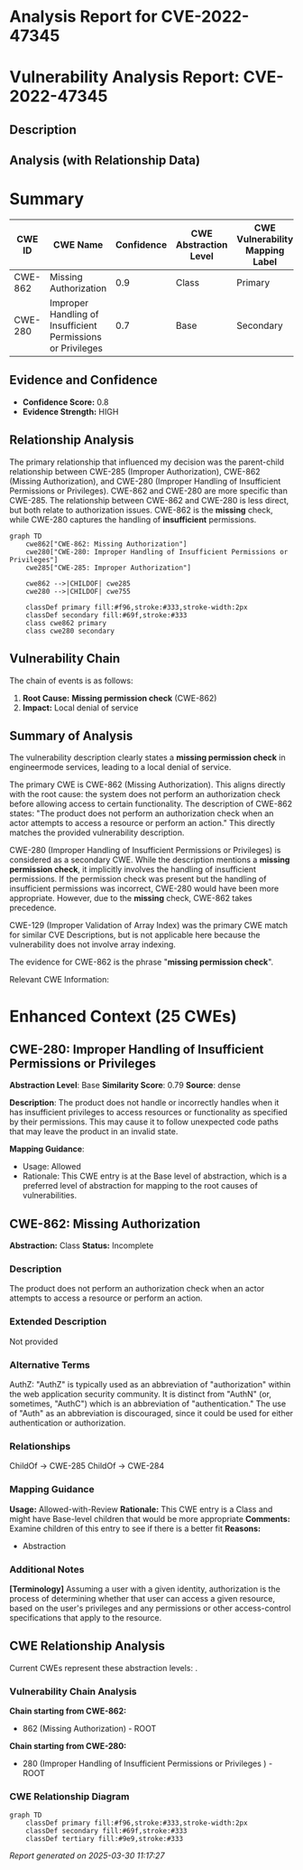 # Analysis Report for CVE-2022-47345

# Vulnerability Analysis Report: CVE-2022-47345

## Description



## Analysis (with Relationship Data)

# Summary
| CWE ID | CWE Name | Confidence | CWE Abstraction Level | CWE Vulnerability Mapping Label | CWE-Vulnerability Mapping Notes |
|---|---|---|---|---|---|
| CWE-862 | Missing Authorization | 0.9 | Class | Primary | Allowed-with-Review |
| CWE-280 | Improper Handling of Insufficient Permissions or Privileges | 0.7 | Base | Secondary | Allowed |

## Evidence and Confidence

*   **Confidence Score:** 0.8
*   **Evidence Strength:** HIGH

## Relationship Analysis
The primary relationship that influenced my decision was the parent-child relationship between CWE-285 (Improper Authorization), CWE-862 (Missing Authorization), and CWE-280 (Improper Handling of Insufficient Permissions or Privileges). CWE-862 and CWE-280 are more specific than CWE-285. The relationship between CWE-862 and CWE-280 is less direct, but both relate to authorization issues. CWE-862 is the **missing** check, while CWE-280 captures the handling of **insufficient** permissions.

```mermaid
graph TD
    cwe862["CWE-862: Missing Authorization"]
    cwe280["CWE-280: Improper Handling of Insufficient Permissions or Privileges"]
    cwe285["CWE-285: Improper Authorization"]

    cwe862 -->|CHILDOF| cwe285
    cwe280 -->|CHILDOF| cwe755

    classDef primary fill:#f96,stroke:#333,stroke-width:2px
    classDef secondary fill:#69f,stroke:#333
    class cwe862 primary
    class cwe280 secondary
```

## Vulnerability Chain
The chain of events is as follows:
1.  **Root Cause:** **Missing permission check** (CWE-862)
2.  **Impact:** Local denial of service

## Summary of Analysis
The vulnerability description clearly states a **missing permission check** in engineermode services, leading to a local denial of service.

The primary CWE is CWE-862 (Missing Authorization). This aligns directly with the root cause: the system does not perform an authorization check before allowing access to certain functionality. The description of CWE-862 states: "The product does not perform an authorization check when an actor attempts to access a resource or perform an action." This directly matches the provided vulnerability description.

CWE-280 (Improper Handling of Insufficient Permissions or Privileges) is considered as a secondary CWE. While the description mentions a **missing permission check**, it implicitly involves the handling of insufficient permissions. If the permission check was present but the handling of insufficient permissions was incorrect, CWE-280 would have been more appropriate. However, due to the **missing** check, CWE-862 takes precedence.

CWE-129 (Improper Validation of Array Index) was the primary CWE match for similar CVE Descriptions, but is not applicable here because the vulnerability does not involve array indexing.

The evidence for CWE-862 is the phrase "**missing permission check**".

Relevant CWE Information:

# Enhanced Context (25 CWEs)

## CWE-280: Improper Handling of Insufficient Permissions or Privileges
**Abstraction Level**: Base
**Similarity Score**: 0.79
**Source**: dense

**Description**:
The product does not handle or incorrectly handles when it has insufficient privileges to access resources or functionality as specified by their permissions. This may cause it to follow unexpected code paths that may leave the product in an invalid state.

**Mapping Guidance**:
- Usage: Allowed
- Rationale: This CWE entry is at the Base level of abstraction, which is a preferred level of abstraction for mapping to the root causes of vulnerabilities.

## CWE-862: Missing Authorization
**Abstraction:** Class
**Status:** Incomplete

### Description
The product does not perform an authorization check when an actor attempts to access a resource or perform an action.

### Extended Description
Not provided

### Alternative Terms
AuthZ: "AuthZ" is typically used as an abbreviation of "authorization" within the web application security community. It is distinct from "AuthN" (or, sometimes, "AuthC") which is an abbreviation of "authentication." The use of "Auth" as an abbreviation is discouraged, since it could be used for either authentication or authorization.

### Relationships
ChildOf -> CWE-285
ChildOf -> CWE-284

### Mapping Guidance
**Usage:** Allowed-with-Review
**Rationale:** This CWE entry is a Class and might have Base-level children that would be more appropriate
**Comments:** Examine children of this entry to see if there is a better fit
**Reasons:**
- Abstraction

### Additional Notes
**[Terminology]** Assuming a user with a given identity, authorization is the process of determining whether that user can access a given resource, based on the user's privileges and any permissions or other access-control specifications that apply to the resource.


## CWE Relationship Analysis

Current CWEs represent these abstraction levels: .


### Vulnerability Chain Analysis

**Chain starting from CWE-862:**
- 862 (Missing Authorization) - ROOT


**Chain starting from CWE-280:**
- 280 (Improper Handling of Insufficient Permissions or Privileges ) - ROOT



### CWE Relationship Diagram

```mermaid
graph TD
    classDef primary fill:#f96,stroke:#333,stroke-width:2px
    classDef secondary fill:#69f,stroke:#333
    classDef tertiary fill:#9e9,stroke:#333
```



*Report generated on 2025-03-30 11:17:27*
